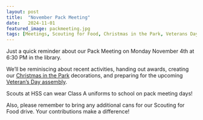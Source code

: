 ```yaml
---
layout: post
title:  "November Pack Meeting"
date:   2024-11-01
featured_image: packmeeting.jpg
tags: [Meetings, Scouting for Food, Christmas in the Park, Veterans Day]
---
```


Just a quick reminder about our Pack Meeting on Monday November 4th at 6:30 PM in the library.

We’ll be reminiscing about recent activities, handing out awards, creating our [Christmas in the Park](/2024/11/03/christmas-in-the-park/) decorations, and preparing for the upcoming [Veteran’s Day assembly](/2024/11/02/veterans-day-assembly/).

Scouts at HSS can wear Class A uniforms to school on pack meeting days!

Also, please remember to bring any additional cans for our Scouting for Food drive. Your contributions make a difference!
